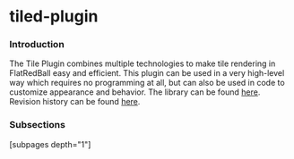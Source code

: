 # tiled-plugin

### Introduction

The Tile Plugin combines multiple technologies to make tile rendering in FlatRedBall easy and efficient. This plugin can be used in a very high-level way which requires no programming at all, but can also be used in code to customize appearance and behavior. The library can be found [here](http://www.gluevault.com/plug/94-tiled-plugin). Revision history can be found [here](../../../frb/docs/index.php).

### Subsections

\[subpages depth="1"]
